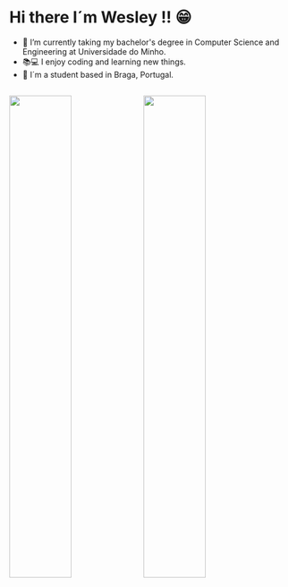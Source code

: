# Hi there I´m Wesley !! 😁

- 🌱 I’m currently taking my bachelor's degree in Computer Science and Engineering at Universidade do Minho.
- 📚💻 I enjoy coding and learning new things.
- 💬 I´m a student based in Braga, Portugal.

##

<div>
  <a href="https://github.com/WesleyMucelo">
  <img align="left" width="47%" src="https://github-readme-stats.vercel.app/api?username=WesleyMucelo&show_icons=true&theme=tokyonight&include_all_commits=true&count_private=true"/>
  <img align="left" width="47%" src="https://github-readme-stats.vercel.app/api/top-langs/?username=WesleyMucelo&layout=compact&theme=tokyonight"/>
</div>

